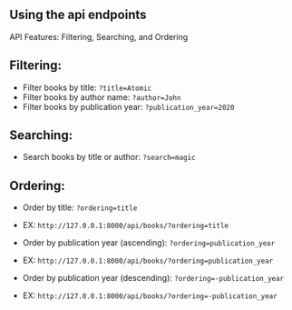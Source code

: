 ## Using the api endpoints
API Features: Filtering, Searching, and Ordering

## Filtering:
- Filter books by title: `?title=Atomic`
- Filter books by author name: `?author=John`
- Filter books by publication year: `?publication_year=2020`

## Searching:
- Search books by title or author: `?search=magic`

## Ordering:
- Order by title: `?ordering=title`
- EX: `http://127.0.0.1:8000/api/books/?ordering=title`

- Order by publication year (ascending): `?ordering=publication_year`
- EX: `http://127.0.0.1:8000/api/books/?ordering=publication_year`

- Order by publication year (descending): `?ordering=-publication_year`
- EX: `http://127.0.0.1:8000/api/books/?ordering=-publication_year`
